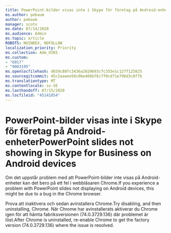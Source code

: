 ```yaml
---
title: PowerPoint-bilder visas inte i Skype för företag på Android-enheter
ms.author: pebaum
author: pebaum
manager: scotv
ms.date: 07/14/2020
ms.audience: Admin
ms.topic: article
ROBOTS: NOINDEX, NOFOLLOW
localization_priority: Priority
ms.collection: Adm_O365
ms.custom:
- "6017"
- "9003195"
ms.openlocfilehash: d659c88fc3436a2020693cfc355e1c127f125825
ms.sourcegitcommit: 45c2aaeee58c0be466b76c7f0cd71e796d3c8f76
ms.translationtype: MT
ms.contentlocale: sv-SE
ms.lasthandoff: 07/15/2020
ms.locfileid: "45141854"
---
```

# <a name="powerpoint-slides-not-showing-in-skype-for-business-on-android-devices"></a><span data-ttu-id="3f0d0-102">PowerPoint-bilder visas inte i Skype för företag på Android-enheter</span><span class="sxs-lookup"><span data-stu-id="3f0d0-102">PowerPoint slides not showing in Skype for Business on Android devices</span></span>

<span data-ttu-id="3f0d0-103">Om det uppstår problem med att PowerPoint-bilder inte visas på Android-enheter kan det bero på ett fel i webbläsaren Chrome.</span><span class="sxs-lookup"><span data-stu-id="3f0d0-103">If you experience a problem with PowerPoint slides not displaying on Android devices, this might be due to a bug in the Chrome browser.</span></span>

<span data-ttu-id="3f0d0-104">Prova att inaktivera och sedan avinstallera Chrome.</span><span class="sxs-lookup"><span data-stu-id="3f0d0-104">Try disabling, and then uninstalling, Chrome.</span></span> <span data-ttu-id="3f0d0-105">När Chrome har avinstallerats aktiverar du Chrome igen för att hämta fabriksversionen (74.0.3729.136) där problemet är löst.</span><span class="sxs-lookup"><span data-stu-id="3f0d0-105">After Chrome is uninstalled, re-enable Chrome to get the factory version (74.0.3729.136) where the issue is resolved.</span></span>